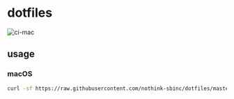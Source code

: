 
# dotfiles

![ci-mac](https://github.com/nothink-sbinc/dotfiles/workflows/ci-mac/badge.svg)

## usage

### macOS
```sh
curl -sf https://raw.githubusercontent.com/nothink-sbinc/dotfiles/master/mac_bootstrap.sh | sh -s
```